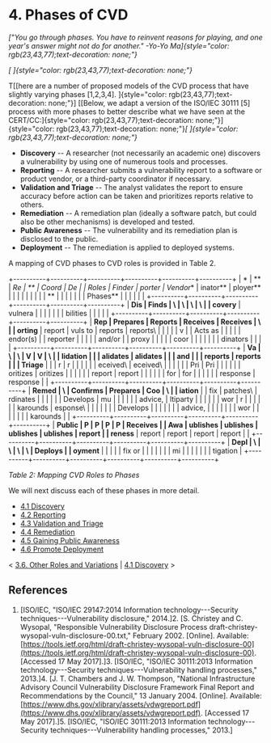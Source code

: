 # 4. Phases of CVD 

*["You go through phases. You have to reinvent reasons for playing, and
one year's answer might not do for another."
-Yo-Yo Ma]{style="color: rgb(23,43,77);text-decoration: none;"}*

*[
]{style="color: rgb(23,43,77);text-decoration: none;"}*

T[[here are a number of proposed models of the CVD process that have
slightly varying phases \[1,2,3,4\].
]{style="color: rgb(23,43,77);text-decoration: none;"}]
[[Below, we adapt a version of the ISO/IEC 30111 \[5\] process with more
phases to better describe what we have seen at the
CERT/CC:]{style="color: rgb(23,43,77);text-decoration: none;"}]{style="color: rgb(23,43,77);text-decoration: none;"}*[
]{style="color: rgb(23,43,77);text-decoration: none;"}*

-   **Discovery** -- A researcher (not necessarily an academic one)
    discovers a vulnerability by using one of numerous tools and
    processes.
-   **Reporting** -- A researcher submits a vulnerability report to a
    software or product vendor, or a third-party coordinator if
    necessary.
-   **Validation and Triage** -- The analyst validates the report to
    ensure accuracy before action can be taken and prioritizes reports
    relative to others.
-   **Remediation** -- A remediation plan (ideally a software patch, but
    could also be other mechanisms) is developed and tested.
-   **Public Awareness** -- The vulnerability and its remediation plan
    is disclosed to the public.
-   **Deployment** -- The remediation is applied to deployed systems.
    

A mapping of CVD phases to CVD roles is provided in Table 2. 

+----------+----------+----------+----------+----------+----------+
| *        | **       | **Re     | **       | **Coord  | **De     |
| *Roles** | Finder** | porter** | Vendor** | inator** | ployer** |
|          |          |          |          |          |          |
| **       |          |          |          |          |          |
| Phases** |          |          |          |          |          |
+----------+----------+----------+----------+----------+----------+
| **Dis    | Finds    | \        | \        | \        | \        |
| covery** | vulnera  |          |          |          |          |
|          | bilities |          |          |          |          |
+----------+----------+----------+----------+----------+----------+
| **Rep    | Prepares | Reports  | Receives | Receives | \        |
| orting** | report   | vuls to  | reports  | reports\ |          |
|          |          | v        |          | Acts as  |          |
|          |          | endor(s) |          | reporter |          |
|          |          | and/or   |          | proxy    |          |
|          |          | coor     |          |          |          |
|          |          | dinators |          |          |          |
+----------+----------+----------+----------+----------+----------+
| **Va     | \        | \        | V        | V        | \        |
| lidation |          |          | alidates | alidates |          |
| and      |          |          | reports  | reports  |          |
| Triage** |          |          | r        | r        |          |
|          |          |          | eceived\ | eceived\ |          |
|          |          |          | Pri      | Pri      |          |
|          |          |          | oritizes | oritizes |          |
|          |          |          | report   | report   |          |
|          |          |          | for      | for      |          |
|          |          |          | response | response |          |
+----------+----------+----------+----------+----------+----------+
| **Remed  | \        | Confirms | Prepares | Coo      | \        |
| iation** |          | fix      | patches\ | rdinates |          |
|          |          |          | Develops | mu       |          |
|          |          |          | advice,  | ltiparty |          |
|          |          |          | wor      | r        |          |
|          |          |          | karounds | esponse\ |          |
|          |          |          |          | Develops |          |
|          |          |          |          | advice,  |          |
|          |          |          |          | wor      |          |
|          |          |          |          | karounds |          |
+----------+----------+----------+----------+----------+----------+
| **Public | P        | P        | P        | P        | Receives |
| Awa      | ublishes | ublishes | ublishes | ublishes | report   |
| reness** | report   | report   | report   | report   |          |
+----------+----------+----------+----------+----------+----------+
| **Depl   | \        | \        | \        | \        | Deploys  |
| oyment** |          |          |          |          | fix or   |
|          |          |          |          |          | mi       |
|          |          |          |          |          | tigation |
+----------+----------+----------+----------+----------+----------+

*Table 2:* *Mapping CVD Roles to Phases*



We will next discuss each of these phases in more detail.

-   [4.1 Discovery](4_1)
-   [4.2 Reporting](4_2)
-   [4.3 Validation and Triage](4_3)
-   [4.4 Remediation](4_4)
-   [4.5 Gaining Public
    Awareness](4_5)
-   [4.6 Promote Deployment](4_6)

\< [3.6. Other Roles and
Variations](3.6.-Other-Roles-and-Variations_47677465.md) \| [4.1
Discovery](4_1) \>

## References

1.  [ISO/IEC, "ISO/IEC 29147:2014 Information technology---Security
    techniques---Vulnerability disclosure,"
    2014.]2.  [S. Christey and C. Wysopal, "Responsible Vulnerability Disclosure
    Process draft-christey-wysopal-vuln-disclosure-00.txt,"
    February 2002. \[Online\]. Available:
    [https://tools.ietf.org/html/draft-christey-wysopal-vuln-disclosure-00](https://tools.ietf.org/html/draft-christey-wysopal-vuln-disclosure-00). \[Accessed 17 May
    2017\].]3.  [ISO/IEC, "ISO/IEC 30111:2013 Information technology---Security
    techniques---Vulnerability handling processes,"
    2013.]4.  [J. T. Chambers and J. W. Thompson, "National Infrastructure
    Advisory Council Vulnerability Disclosure Framework Final Report and
    Recommendations by the Council," 13 January 2004. \[Online\].
    Available:
    [https://www.dhs.gov/xlibrary/assets/vdwgreport.pdf](https://www.dhs.gov/xlibrary/assets/vdwgreport.pdf). \[Accessed 17 May
    2017\].]5.  [ISO/IEC, "ISO/IEC 30111:2013 Information technology---Security
    techniques---Vulnerability handling processes,"
    2013.]


